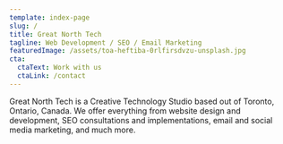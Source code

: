 ```yaml
---
template: index-page
slug: /
title: Great North Tech
tagline: Web Development / SEO / Email Marketing
featuredImage: /assets/toa-heftiba-0rlfirsdvzu-unsplash.jpg
cta:
  ctaText: Work with us
  ctaLink: /contact
---
```

Great North Tech is a Creative Technology Studio based out of Toronto, Ontario, Canada. We offer everything from website design and development, SEO consultations and implementations, email and social media marketing, and much more.